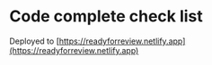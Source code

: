 # Code complete check list

Deployed to [https://readyforreview.netlify.app](https://readyforreview.netlify.app)
